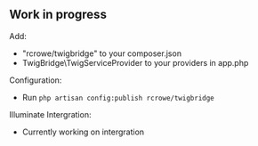 Work in progress
----------------

Add:
- "rcrowe/twigbridge" to your composer.json
- TwigBridge\TwigServiceProvider to your providers in app.php

Configuration:
- Run `php artisan config:publish rcrowe/twigbridge`

Illuminate Intergration:
- Currently working on intergration